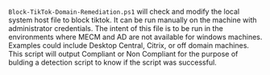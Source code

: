 `Block-TikTok-Domain-Remediation.ps1` will check and modify the local system host file to block tiktok. It can be run manually on the machine with administrator credentials.
The intent of this file is to be run in the environments where MECM and AD are not available for windows machines. Examples could include Desktop Central, Citrix, or off domain machines.
This script will output Compliant or Non Compliant for the purpose of bulding a detection script to know if the script was successful.
